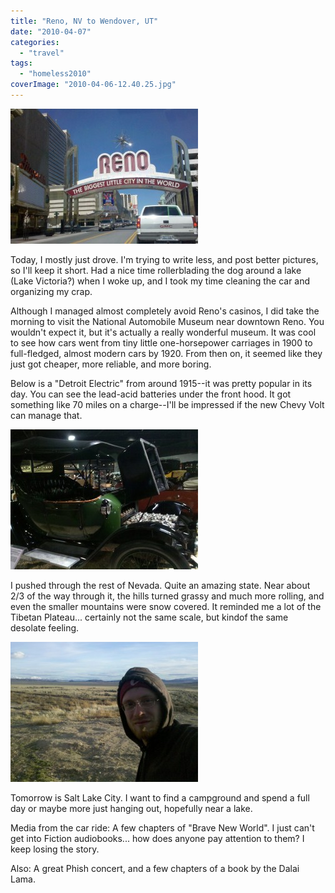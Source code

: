 ```yaml
---
title: "Reno, NV to Wendover, UT"
date: "2010-04-07"
categories:
  - "travel"
tags:
  - "homeless2010"
coverImage: "2010-04-06-12.40.25.jpg"
---
```


[![](images/2010-04-06-12.40.25-300x216.jpg)](/wp-content/uploads/2010/04/2010-04-06-12.40.25.jpg)

Today, I mostly just drove. I'm trying to write less, and post better pictures, so I'll keep it short. Had a nice time rollerblading the dog around a lake (Lake Victoria?) when I woke up, and I took my time cleaning the car and organizing my crap.

Although I managed almost completely avoid Reno's casinos, I did take the morning to visit the National Automobile Museum near downtown Reno. You wouldn't expect it, but it's actually a really wonderful museum. It was cool to see how cars went from tiny little one-horsepower carriages in 1900 to full-fledged, almost modern cars by 1920. From then on, it seemed like they just got cheaper, more reliable, and more boring.

Below is a "Detroit Electric" from around 1915--it was pretty popular in its day. You can see the lead-acid batteries under the front hood. It got something like 70 miles on a charge--I'll be impressed if the new Chevy Volt can manage that.

[![](images/2010-04-06-12.13.26-300x224.jpg)](/wp-content/uploads/2010/04/2010-04-06-12.13.26.jpg)

I pushed through the rest of Nevada. Quite an amazing state. Near about 2/3 of the way through it, the hills turned grassy and much more rolling, and even the smaller mountains were snow covered. It reminded me a lot of the Tibetan Plateau... certainly not the same scale, but kindof the same desolate feeling.

[![](images/2010-04-06-18.35.17-300x224.jpg)](/wp-content/uploads/2010/04/2010-04-06-18.35.17.jpg)

Tomorrow is Salt Lake City. I want to find a campground and spend a full day or maybe more just hanging out, hopefully near a lake.

Media from the car ride: A few chapters of "Brave New World". I just can't get into Fiction audiobooks... how does anyone pay attention to them? I keep losing the story.

Also: A great Phish concert, and a few chapters of a book by the Dalai Lama.
